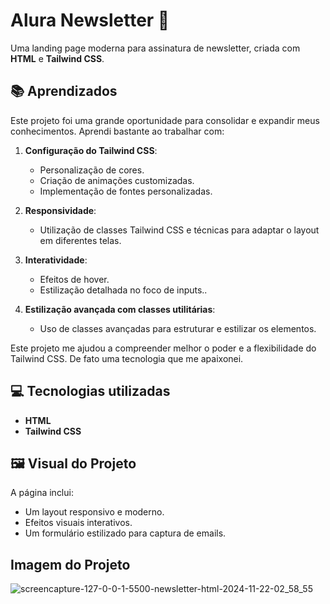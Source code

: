 # Alura Newsletter 🚀

Uma landing page moderna para assinatura de newsletter, criada com **HTML** e **Tailwind CSS**.

## 📚 Aprendizados

Este projeto foi uma grande oportunidade para consolidar e expandir meus conhecimentos. Aprendi bastante ao trabalhar com:

1. **Configuração do Tailwind CSS**:
   - Personalização de cores.
   - Criação de animações customizadas.
   - Implementação de fontes personalizadas.

2. **Responsividade**:
   - Utilização de classes Tailwind CSS e técnicas para adaptar o layout em diferentes telas.

3. **Interatividade**:
   - Efeitos de hover.
   - Estilização detalhada no foco de inputs..

4. **Estilização avançada com classes utilitárias**:
   - Uso de classes avançadas para estruturar e estilizar os elementos.

Este projeto me ajudou a compreender melhor o poder e a flexibilidade do Tailwind CSS. 
De fato uma tecnologia que me apaixonei.

## 💻 Tecnologias utilizadas
- **HTML**
- **Tailwind CSS**

## 🖼️ Visual do Projeto
A página inclui:
- Um layout responsivo e moderno.
- Efeitos visuais interativos.
- Um formulário estilizado para captura de emails.

## Imagem do Projeto

![screencapture-127-0-0-1-5500-newsletter-html-2024-11-22-02_58_55](https://github.com/user-attachments/assets/b6e93989-be65-48d9-8e98-34fdb1dcd6ae)
